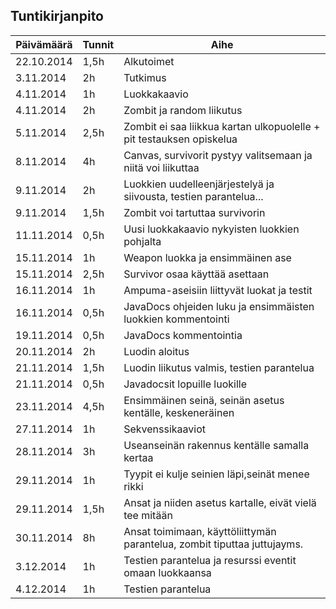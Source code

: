 ## Tuntikirjanpito

Päivämäärä | Tunnit | Aihe
-----------|--------|-----
22.10.2014 | 1,5h | Alkutoimet
3.11.2014 | 2h | Tutkimus
4.11.2014 | 1h | Luokkakaavio
4.11.2014 | 2h | Zombit ja random liikutus
5.11.2014 | 2,5h | Zombit ei saa liikkua kartan ulkopuolelle + pit testauksen opiskelua
8.11.2014 | 4h | Canvas, survivorit pystyy valitsemaan ja niitä voi liikuttaa
9.11.2014 | 2h | Luokkien uudelleenjärjestelyä ja siivousta, testien parantelua...
9.11.2014 | 1,5h | Zombit voi tartuttaa survivorin
11.11.2014 | 0,5h | Uusi luokkakaavio nykyisten luokkien pohjalta
15.11.2014 | 1h | Weapon luokka ja ensimmäinen ase
15.11.2014 | 2,5h | Survivor osaa käyttää asettaan
16.11.2014 | 1h | Ampuma-aseisiin liittyvät luokat ja testit
16.11.2014 | 0,5h | JavaDocs ohjeiden luku ja ensimmäisten luokkien kommentointi
19.11.2014 | 0,5h | JavaDocs kommentointia
20.11.2014 | 2h | Luodin aloitus
21.11.2014 | 1,5h | Luodin liikutus valmis, testien parantelua
21.11.2014 | 0,5h | Javadocsit lopuille luokille
23.11.2014 | 4,5h | Ensimmäinen seinä, seinän asetus kentälle, keskeneräinen
27.11.2014 | 1h | Sekvenssikaaviot
28.11.2014 | 3h | Useanseinän rakennus kentälle samalla kertaa
29.11.2014 | 1h | Tyypit ei kulje seinien läpi,seinät menee rikki
29.11.2014 | 1,5h | Ansat ja niiden asetus kartalle, eivät vielä tee mitään
30.11.2014 | 8h | Ansat toimimaan, käyttöliittymän parantelua, zombit tiputtaa juttujayms.
3.12.2014 | 1h | Testien parantelua ja resurssi eventit omaan luokkaansa
4.12.2014 | 1h | Testien parantelua